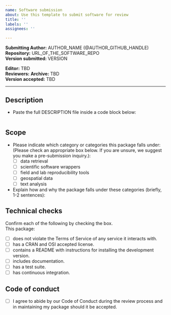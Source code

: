 ```yaml
---
name: Software submission
about: Use this template to submit software for review
title: ''
labels: ''
assignees: ''

---
```


**Submitting Author:** <!--author-name-->AUTHOR_NAME<!--end-author-name--> (<!--author-handle-->@AUTHOR_GITHUB_HANDLE<!--end-author-handle-->)  
**Repository:** <!--target-repository-->URL_OF_THE_SOFTWARE_REPO<!--end-target-repository-->  
**Version submitted:** <!--version-submitted-->VERSION<!--end-version-submitted--> 

  
**Editor:** <!--editor-->TBD<!--end-editor-->  
**Reviewers:** <!--reviewers-list--><!--end-reviewers-list-->
**Archive:** <!--archive-->TBD<!--end-archive-->  
**Version accepted:** <!--version-->TBD<!--end-version-->  

---

## Description 

-   Paste the full DESCRIPTION file inside a code block below:

```

```


## Scope 

- Please indicate which category or categories this package falls under: (Please check an appropriate box below. If you are unsure, we suggest you make a pre-submission inquiry.):
    - [ ] data retrieval
    - [ ] scientific software wrappers
    - [ ] field and lab reproducibility tools
    - [ ] geospatial data
    - [ ] text analysis
	
- Explain how and why the package falls under these categories (briefly, 1-2 sentences):

## Technical checks

Confirm each of the following by checking the box.  
This package:

- [ ] does not violate the Terms of Service of any service it interacts with. 
- [ ] has a CRAN and OSI accepted license.
- [ ] contains a README with instructions for installing the development version.
- [ ] includes documentation.
- [ ] has a test suite.
- [ ] has continuous integration.

## Code of conduct

- [ ] I agree to abide by our Code of Conduct during the review process and in maintaining my package should it be accepted.
